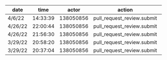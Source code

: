 | date    | time     | actor     | action                     | repo             | user | data.team | data.new_repo_permission | data.old_repo_permission |
| ------- | -------- | --------- | -------------------------- | ---------------- | ---- | --------- | ------------------------ | ------------------------ |
| 4/6/22  | 14:33:39 | 138050856 | pull_request_review.submit | hyperledger/besu |      |           |                          |                          |
| 4/26/22 | 22:00:44 | 138050856 | pull_request_review.submit | hyperledger/besu |      |           |                          |                          |
| 4/26/22 | 21:56:30 | 138050856 | pull_request_review.submit | hyperledger/besu |      |           |                          |                          |
| 3/29/22 | 20:58:20 | 138050856 | pull_request_review.submit | hyperledger/besu |      |           |                          |                          |
| 3/29/22 | 20:37:04 | 138050856 | pull_request_review.submit | hyperledger/besu |      |           |                          |                          |
